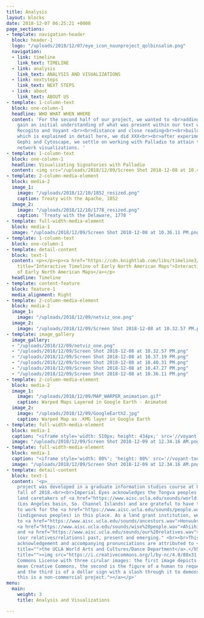 ```yaml
---
title: Analysis
layout: blocks
date: 2018-12-07 06:25:21 +0000
page_sections:
- template: navigation-header
  block: header-1
  logo: "/uploads/2018/12/07/eye_icon_nounproject_qolbinsalim.png"
  navigation:
  - link: timeline
    link_text: TIMELINE
  - link: analysis
    link_text: ANALYSIS AND VISUALIZATIONS
  - link: nextsteps
    link_text: NEXT STEPS
  - link: about
    link_text: ABOUT US
- template: 1-column-text
  block: one-column-1
  headline: WHO WHAT WHEN WHERE
  content: 'For the second half of our project, we wanted to <br>adding treaty text<br><br>To
    gain an initial understanding of what was present within our text we worked with
    Recogito and Voyant <br><br>distance and close reading<br><br>building our dataset,
    which is explained in detail here, we did XXX<br><br>after experimenting with
    Gephi and Cytoscape, we settle on working with Palladio to attain the following
    network visualizations. '
- template: 1-column-text
  block: one-column-1
  headline: Visualizating Signatories with Palladio
  content: <img src="/uploads/2018/12/09/Screen Shot 2018-12-08 at 10.47.27 PM.png">
- template: 2-column-media-element
  block: media-2
  image_1:
    image: "/uploads/2018/12/10/1852_resized.png"
    caption: Treaty with the Apache, 1852
  image_2:
    image: "/uploads/2018/12/10/1778_resized.png"
    caption: 'Treaty with the Delaware, 1778 '
- template: full-width-media-element
  block: media-1
  image: "/uploads/2018/12/09/Screen Shot 2018-12-08 at 10.36.11 PM.png"
- template: 1-column-text
  block: one-column-1
- template: detail-content
  block: text-1
  content: <p></p><p><a href="https://cdn.knightlab.com/libs/timeline3/latest/embed/index.html?source=1erbmO_us4olt10zRy9Q5I8h_qhUMKQQp_akHhLoSNjo&amp;font=Default&amp;lang=en&amp;initial_zoom=2&amp;height=650"
    title="Interactive Timeline of Early North American Maps">Interactive Timeline
    of Early North American Maps</a></p>
  headline: Timeline
- template: content-feature
  block: feature-1
  media_alignment: Right
- template: 2-column-media-element
  block: media-2
  image_1:
    image: "/uploads/2018/12/09/netviz_one.png"
  image_2:
    image: "/uploads/2018/12/09/Screen Shot 2018-12-08 at 10.32.57 PM.png"
- template: image_gallery
  image_gallery:
  - "/uploads/2018/12/09/netviz_one.png"
  - "/uploads/2018/12/09/Screen Shot 2018-12-08 at 10.32.57 PM.png"
  - "/uploads/2018/12/09/Screen Shot 2018-12-08 at 10.37.19 PM.png"
  - "/uploads/2018/12/09/Screen Shot 2018-12-08 at 10.40.31 PM.png"
  - "/uploads/2018/12/09/Screen Shot 2018-12-08 at 10.47.27 PM.png"
  - "/uploads/2018/12/09/Screen Shot 2018-12-08 at 10.36.11 PM.png"
- template: 2-column-media-element
  block: media-2
  image_1:
    image: "/uploads/2018/12/09/MAP_WARPER_animation.gif"
    caption: Warped Maps Layered in Google Earth - Animated
  image_2:
    image: "/uploads/2018/12/09/GoogleEarth2.jpg"
    caption: Warped Map as .KMG layer in Google Earth
- template: full-width-media-element
  block: media-1
  caption: "<iframe style='width: 510px; height: 434px;' src='//voyant-tools.org/tool/DreamScape/?corpus=df672285c836b1fef0d52e3eec1beb01'></iframe>"
  image: "/uploads/2018/12/09/Screen Shot 2018-12-09 at 12.34.16 AM.png"
- template: full-width-media-element
  block: media-1
  caption: "<iframe style='width: 80%'; 'height: 80%' src='//voyant-tools.org/tool/Loom/?corpus=df672285c836b1fef0d52e3eec1beb01'></iframe>"
  image: "/uploads/2018/12/09/Screen Shot 2018-12-09 at 12.34.16 AM.png"
- template: detail-content
  block: text-1
  content: '<p>____________________________________________________________________</p><h5>This
    project was developed in a graduate information studies course at UCLA in the
    fall of 2018.<br><br>Imperial Eyes acknowledges the Tongva peoples as the traditional
    land caretakers of <a href="https://www.aisc.ucla.edu/sounds/world.wav">Tovaangar</a>
    (Los Angeles basin, So. Channel Islands) and are grateful to have the opportunity
    to work for the <a href="https://www.aisc.ucla.edu/sounds/people.wav">taraaxatom</a>
    (indigenous peoples) in this place. As a land grant institution, we pay our respects
    to <a href="https://www.aisc.ucla.edu/sounds/ancestors.wav">Honuukvetam</a> (Ancestors),
    <a href="https://www.aisc.ucla.edu/sounds/wise%20people.wav">Ahiihirom </a>(Elders),
    and <a href="https://www.aisc.ucla.edu/sounds/our%20relatives.wav">eyoohiinkem</a>
    (our relatives/relations) past, present and emerging." <br><br>This territory
    acknowledgement and accompanying pronunciations are attributed to <a href="https://www.wacd.ucla.edu/"
    title="">the UCLA World Arts and Cultures/Dance Department</a>.</h5><p><a href="https://creativecommons.org/licenses/by-nc/4.0/"
    title=""><img src="https://i.creativecommons.org/l/by-nc/4.0/88x31.png" alt="Creative
    Commons License with three cirular images: the first image depicts two c''s to
    mean Creative Commons, the second is the figure of a human to request attribution,
    and the third is of a dollar sign with a slash through it to demonstrate that
    this is a non-commercial project."></a></p>'
menu:
  main:
    weight: 3
    title: Analysis and Visualizations

---
```

